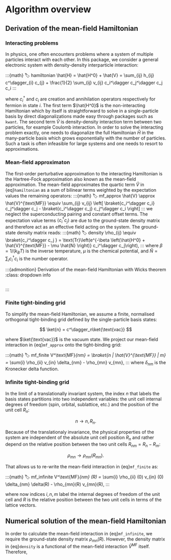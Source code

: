 # Algorithm overview

## Derivation of the mean-field Hamiltonian

### Interacting problems

In physics, one often encounters problems where a system of multiple particles interact with each other.
In this package, we consider a general electronic system with density-density interparticle interaction:

:::{math}
:label: hamiltonian
\hat{H} = \hat{H^0} + \hat{V} = \sum_{ij} h_{ij} c^\dagger_{i} c_{j} + \frac{1}{2} \sum_{ij} v_{ij} c_i^\dagger c_j^\dagger c_j c_i
:::

where $c_i^\dagger$ and $c_i$ are creation and annihilation operators respectively for fermion in state $i$.
The first term $\hat{H^0}$ is the non-interacting Hamiltonian which by itself is straightforward to solve in a single-particle basis by direct diagonalizations made easy through packages such as `kwant`.
The second term $\hat{V}$ is density-density interaction term between two particles, for example Coulomb interaction.
In order to solve the interacting problem exactly, one needs to diagonalize the full Hamiltonian $\hat{H}$ in the many-particle basis which grows exponentially with the number of particles.
Such a task is often infeasible for large systems and one needs to resort to approximations.

### Mean-field approximaton

The first-order perturbative approximation to the interacting Hamiltonian is the Hartree-Fock approximation also known as the mean-field approximation.
The mean-field approximates the quartic term $\hat{V}$ in {eq}`hamiltonian` as a sum of bilinear terms weighted by the expectation values the remaining operators:
:::{math}
:label: mf_approx
\hat{V} \approx \hat{V}^{\text{MF}} \equiv \sum_{ij} v_{ij} \left[
\braket{c_i^\dagger c_i} c_j^\dagger c_j - \braket{c_i^\dagger c_j} c_j^\dagger c_i \right]
:::
we neglect the superconducting pairing and constant offset terms.
The expectation value terms  $\langle c_i^\dagger c_j \rangle$ are due to the ground-state density matrix and therefore act as an effective field acting on the system.
The ground-state density matrix reads:
:::{math}
:label: density
\rho_{ij} \equiv \braket{c_i^\dagger c_j } = \text{Tr}\left(e^{-\beta \left(\hat{H^0} + \hat{V}^{\text{MF}} - \mu \hat{N} \right)} c_i^\dagger c_j\right),
:::
where $\beta = 1/ (k_B T)$ is the inverse temperature, $\mu$ is the chemical potential, and $\hat{N} = \sum_i c_i^\dagger c_i$ is the number operator.

:::{admonition} Derivation of the mean-field Hamiltonian with Wicks theorem
:class: dropdown info
```{include} mf_details.md
```
:::

### Finite tight-binding grid

To simplify the mean-field Hamiltonian, we assume a finite, normalised orthogonal tight-binding grid defined by the single-particle basis states:

$$
\ket{n} = c^\dagger_n\ket{\text{vac}}
$$

where $\ket{\text{vac}}$ is the vacuum state.
We project our mean-field interaction in {eq}`mf_approx` onto the tight-binding grid:

:::{math}
:label: mf_finite
V^\text{MF}_{nm} = \braket{n | \hat{V}^{\text{MF}} | m} =  \sum_{i} \rho_{ii} v_{in} \delta_{nm} - \rho_{mn} v_{mn},
:::
where $\delta_{nm}$ is the Kronecker delta function.

### Infinite tight-binding grid

In the limit of a translationally invariant system, the index $n$ that labels the basis states partitions into two independent variables: the unit cell internal degrees of freedom (spin, orbital, sublattice, etc.) and the position of the unit cell $R_n$:

$$
n \to n, R_n.
$$

Because of the translationaly invariance, the physical properties of the system are independent of the absolute unit cell position $R_n$ and rather depend on the relative position between the two unit cells $R_{nm} = R_n - R_m$:

$$
\rho_{mn} \to \rho_{mn}(R_{mn}).
$$

That allows us to re-write the mean-field interaction in {eq}`mf_finite` as:

:::{math}
:label: mf_infinite
V^\text{MF}_{nm} (R) =  \sum_{i} \rho_{ii} (0) v_{in} (0) \delta_{nm} \delta(R) - \rho_{mn}(R) v_{mn}(R),
:::

where now indices $i, n, m$ label the internal degrees of freedom of the unit cell and $R$ is the relative position between the two unit cells in terms of the lattice vectors.

## Numerical solution of the mean-field Hamiltonian

In order to calculate the mean-field interaction in {eq}`mf_infinite`, we require the ground-state density matrix $\rho_{mn}(R)$.
However, the density matrix in {eq}`density` is a functional of the mean-field interaction $\hat{V}^{\text{MF}}$ itself.
Therefore,

